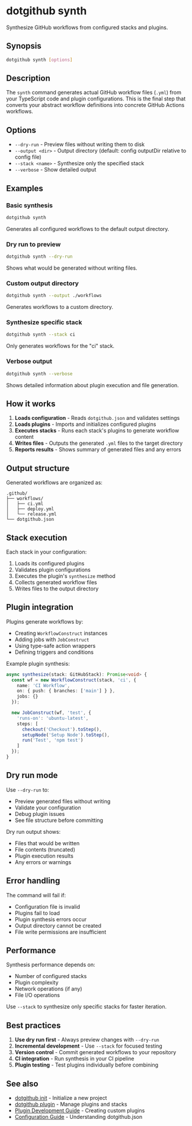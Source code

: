 # dotgithub synth

Synthesize GitHub workflows from configured stacks and plugins.

## Synopsis

```bash
dotgithub synth [options]
```

## Description

The `synth` command generates actual GitHub workflow files (`.yml`) from your TypeScript code and plugin configurations. This is the final step that converts your abstract workflow definitions into concrete GitHub Actions workflows.

## Options

- `--dry-run` - Preview files without writing them to disk
- `--output <dir>` - Output directory (default: config outputDir relative to config file)
- `--stack <name>` - Synthesize only the specified stack
- `--verbose` - Show detailed output

## Examples

### Basic synthesis

```bash
dotgithub synth
```

Generates all configured workflows to the default output directory.

### Dry run to preview

```bash
dotgithub synth --dry-run
```

Shows what would be generated without writing files.

### Custom output directory

```bash
dotgithub synth --output ./workflows
```

Generates workflows to a custom directory.

### Synthesize specific stack

```bash
dotgithub synth --stack ci
```

Only generates workflows for the "ci" stack.

### Verbose output

```bash
dotgithub synth --verbose
```

Shows detailed information about plugin execution and file generation.

## How it works

1. **Loads configuration** - Reads `dotgithub.json` and validates settings
2. **Loads plugins** - Imports and initializes configured plugins
3. **Executes stacks** - Runs each stack's plugins to generate workflow content
4. **Writes files** - Outputs the generated `.yml` files to the target directory
5. **Reports results** - Shows summary of generated files and any errors

## Output structure

Generated workflows are organized as:

```
.github/
├── workflows/
│   ├── ci.yml
│   ├── deploy.yml
│   └── release.yml
└── dotgithub.json
```

## Stack execution

Each stack in your configuration:

1. Loads its configured plugins
2. Validates plugin configurations
3. Executes the plugin's `synthesize` method
4. Collects generated workflow files
5. Writes files to the output directory

## Plugin integration

Plugins generate workflows by:

- Creating `WorkflowConstruct` instances
- Adding jobs with `JobConstruct`
- Using type-safe action wrappers
- Defining triggers and conditions

Example plugin synthesis:

```typescript
async synthesize(stack: GitHubStack): Promise<void> {
  const wf = new WorkflowConstruct(stack, 'ci', {
    name: 'CI Workflow',
    on: { push: { branches: ['main'] } },
    jobs: {}
  });

  new JobConstruct(wf, 'test', {
    'runs-on': 'ubuntu-latest',
    steps: [
      checkout('Checkout').toStep(),
      setupNode('Setup Node').toStep(),
      run('Test', 'npm test')
    ]
  });
}
```

## Dry run mode

Use `--dry-run` to:

- Preview generated files without writing
- Validate your configuration
- Debug plugin issues
- See file structure before committing

Dry run output shows:

- Files that would be written
- File contents (truncated)
- Plugin execution results
- Any errors or warnings

## Error handling

The command will fail if:

- Configuration file is invalid
- Plugins fail to load
- Plugin synthesis errors occur
- Output directory cannot be created
- File write permissions are insufficient

## Performance

Synthesis performance depends on:

- Number of configured stacks
- Plugin complexity
- Network operations (if any)
- File I/O operations

Use `--stack` to synthesize only specific stacks for faster iteration.

## Best practices

1. **Use dry run first** - Always preview changes with `--dry-run`
2. **Incremental development** - Use `--stack` for focused testing
3. **Version control** - Commit generated workflows to your repository
4. **CI integration** - Run synthesis in your CI pipeline
5. **Plugin testing** - Test plugins individually before combining

## See also

- [dotgithub init](command-init.md) - Initialize a new project
- [dotgithub plugin](command-plugin.md) - Manage plugins and stacks
- [Plugin Development Guide](plugin-development.md) - Creating custom plugins
- [Configuration Guide](configuration.md) - Understanding dotgithub.json
